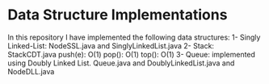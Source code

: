 # Data Structure Implementations
In this repository I have implemented the following data structures:
1- Singly Linked-List: NodeSSL.java and SinglyLinkedList.java
2- Stack: StackCDT.java
push(e): O(1)
pop(): O(1)
top(): O(1)
3- Queue: implemented using Doubly Linked List. Queue.java and DoublyLinkedList.java and NodeDLL.java